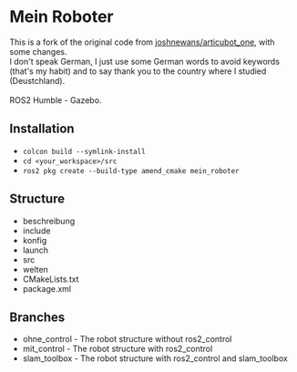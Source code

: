 # Mein Roboter
This is a fork of the original code from <ins>joshnewans/articubot_one</ins>, with some changes.<br />
I don't speak German, I just use some German words to avoid keywords (that's my habit) and to say thank you to the country where I studied (Deustchland).<br /><br />
ROS2 Humble - Gazebo.<br />
## Installation<br /> 
- `colcon build --symlink-install`<br />
- `cd <your_workspace>/src`<br />
- `ros2 pkg create --build-type amend_cmake mein_roboter`<br />
## Structure<br /> 
- beschreibung<br />
- include<br />
- konfig<br />
- launch<br />
- src<br />
- welten<br />
- CMakeLists.txt<br />
- package.xml<br />
## Branches<br /> 
- ohne_control - The robot structure without ros2_control<br />
- mit_control - The robot structure with ros2_control<br />
- slam_toolbox - The robot structure with ros2_control and slam_toolbox<br/>
